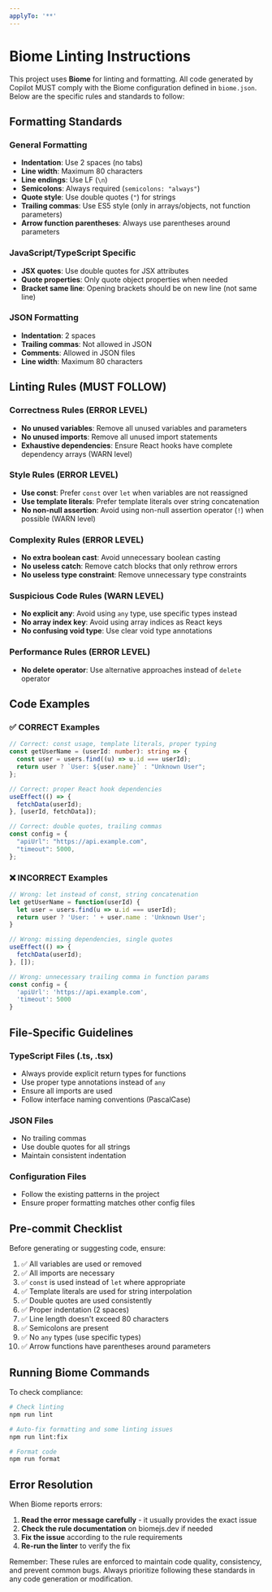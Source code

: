 ```yaml
---
applyTo: '**'
---
```


# Biome Linting Instructions

This project uses **Biome** for linting and formatting. All code generated by Copilot MUST comply with the Biome configuration defined in `biome.json`. Below are the specific rules and standards to follow:

## Formatting Standards

### General Formatting
- **Indentation**: Use 2 spaces (no tabs)
- **Line width**: Maximum 80 characters
- **Line endings**: Use LF (`\n`)
- **Semicolons**: Always required (`semicolons: "always"`)
- **Quote style**: Use double quotes (`"`) for strings
- **Trailing commas**: Use ES5 style (only in arrays/objects, not function parameters)
- **Arrow function parentheses**: Always use parentheses around parameters

### JavaScript/TypeScript Specific
- **JSX quotes**: Use double quotes for JSX attributes
- **Quote properties**: Only quote object properties when needed
- **Bracket same line**: Opening brackets should be on new line (not same line)

### JSON Formatting
- **Indentation**: 2 spaces
- **Trailing commas**: Not allowed in JSON
- **Comments**: Allowed in JSON files
- **Line width**: Maximum 80 characters

## Linting Rules (MUST FOLLOW)

### Correctness Rules (ERROR LEVEL)
- **No unused variables**: Remove all unused variables and parameters
- **No unused imports**: Remove all unused import statements
- **Exhaustive dependencies**: Ensure React hooks have complete dependency arrays (WARN level)

### Style Rules (ERROR LEVEL)
- **Use const**: Prefer `const` over `let` when variables are not reassigned
- **Use template literals**: Prefer template literals over string concatenation
- **No non-null assertion**: Avoid using non-null assertion operator (`!`) when possible (WARN level)

### Complexity Rules (ERROR LEVEL)
- **No extra boolean cast**: Avoid unnecessary boolean casting
- **No useless catch**: Remove catch blocks that only rethrow errors
- **No useless type constraint**: Remove unnecessary type constraints

### Suspicious Code Rules (WARN LEVEL)
- **No explicit any**: Avoid using `any` type, use specific types instead
- **No array index key**: Avoid using array indices as React keys
- **No confusing void type**: Use clear void type annotations

### Performance Rules (ERROR LEVEL)
- **No delete operator**: Use alternative approaches instead of `delete` operator

## Code Examples

### ✅ CORRECT Examples

```typescript
// Correct: const usage, template literals, proper typing
const getUserName = (userId: number): string => {
  const user = users.find((u) => u.id === userId);
  return user ? `User: ${user.name}` : "Unknown User";
};

// Correct: proper React hook dependencies
useEffect(() => {
  fetchData(userId);
}, [userId, fetchData]);

// Correct: double quotes, trailing commas
const config = {
  "apiUrl": "https://api.example.com",
  "timeout": 5000,
};
```

### ❌ INCORRECT Examples

```typescript
// Wrong: let instead of const, string concatenation
let getUserName = function(userId) {
  let user = users.find(u => u.id === userId);
  return user ? 'User: ' + user.name : 'Unknown User';
}

// Wrong: missing dependencies, single quotes
useEffect(() => {
  fetchData(userId);
}, []);

// Wrong: unnecessary trailing comma in function params
const config = {
  'apiUrl': 'https://api.example.com',
  'timeout': 5000
}
```

## File-Specific Guidelines

### TypeScript Files (.ts, .tsx)
- Always provide explicit return types for functions
- Use proper type annotations instead of `any`
- Ensure all imports are used
- Follow interface naming conventions (PascalCase)

### JSON Files
- No trailing commas
- Use double quotes for all strings
- Maintain consistent indentation

### Configuration Files
- Follow the existing patterns in the project
- Ensure proper formatting matches other config files

## Pre-commit Checklist

Before generating or suggesting code, ensure:
1. ✅ All variables are used or removed
2. ✅ All imports are necessary
3. ✅ `const` is used instead of `let` where appropriate
4. ✅ Template literals are used for string interpolation
5. ✅ Double quotes are used consistently
6. ✅ Proper indentation (2 spaces)
7. ✅ Line length doesn't exceed 80 characters
8. ✅ Semicolons are present
9. ✅ No `any` types (use specific types)
10. ✅ Arrow functions have parentheses around parameters

## Running Biome Commands

To check compliance:
```bash
# Check linting
npm run lint

# Auto-fix formatting and some linting issues
npm run lint:fix

# Format code
npm run format
```

## Error Resolution

When Biome reports errors:
1. **Read the error message carefully** - it usually provides the exact issue
2. **Check the rule documentation** on biomejs.dev if needed
3. **Fix the issue** according to the rule requirements
4. **Re-run the linter** to verify the fix

Remember: These rules are enforced to maintain code quality, consistency, and prevent common bugs. Always prioritize following these standards in any code generation or modification.